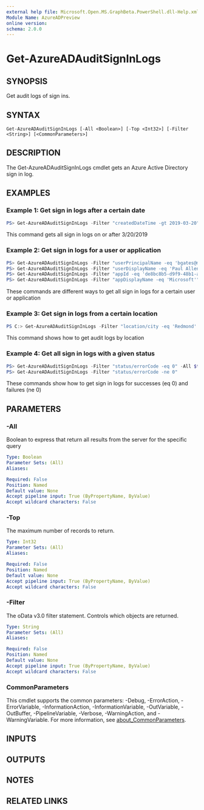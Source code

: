 ```yaml
---
external help file: Microsoft.Open.MS.GraphBeta.PowerShell.dll-Help.xml
Module Name: AzureADPreview
online version:
schema: 2.0.0
---
```


# Get-AzureADAuditSignInLogs

## SYNOPSIS
Get audit logs of sign ins.

## SYNTAX

```
Get-AzureADAuditSignInLogs [-All <Boolean>] [-Top <Int32>] [-Filter <String>] [<CommonParameters>]
```

## DESCRIPTION
The Get-AzureADAuditSignInLogs cmdlet gets an Azure Active Directory sign in log.

## EXAMPLES

### Example 1: Get sign in logs after a certain date
```powershell
PS> Get-AzureADAuditSignInLogs -Filter "createdDateTime -gt 2019-03-20"
```

This command gets all sign in logs on or after 3/20/2019

### Example 2: Get sign in logs for a user or application
```powershell
PS> Get-AzureADAuditSignInLogs -Filter "userPrincipalName -eq 'bgates@microsoft.com'"
PS> Get-AzureADAuditSignInLogs -Filter "userDisplayName -eq 'Paul Allen'"
PS> Get-AzureADAuditSignInLogs -Filter "appId -eq 'de8bc8b5-d9f9-48b1-a8ad-b748da725064'"
PS> Get-AzureADAuditSignInLogs -Filter "appDisplayName -eq 'Microsoft'"
```

These commands are different ways to get all sign in logs for a certain user or application

### Example 3: Get sign in logs from a certain location
```powershell
PS C:> Get-AzureADAuditSignInLogs -Filter "location/city -eq 'Redmond' -and location/state -eq 'Washington' -and location/countryOrRegion -eq 'US'"
```

This command shows how to get audit logs by location

### Example 4: Get all sign in logs with a given status
```powershell
PS> Get-AzureADAuditSignInLogs -Filter "status/errorCode -eq 0" -All $true
PS> Get-AzureADAuditSignInLogs -Filter "status/errorCode -ne 0"
```

These commands show how to get sign in logs for successes (eq 0) and failures (ne 0)

## PARAMETERS

### -All
Boolean to express that return all results from the server for the specific query

```yaml
Type: Boolean
Parameter Sets: (All)
Aliases:

Required: False
Position: Named
Default value: None
Accept pipeline input: True (ByPropertyName, ByValue)
Accept wildcard characters: False
```

### -Top
The maximum number of records to return.

```yaml
Type: Int32
Parameter Sets: (All)
Aliases:

Required: False
Position: Named
Default value: None
Accept pipeline input: True (ByPropertyName, ByValue)
Accept wildcard characters: False
```

### -Filter
The oData v3.0 filter statement. 
Controls which objects are returned.

```yaml
Type: String
Parameter Sets: (All)
Aliases:

Required: False
Position: Named
Default value: None
Accept pipeline input: True (ByPropertyName, ByValue)
Accept wildcard characters: False
```

### CommonParameters
This cmdlet supports the common parameters: -Debug, -ErrorAction, -ErrorVariable, -InformationAction, -InformationVariable, -OutVariable, -OutBuffer, -PipelineVariable, -Verbose, -WarningAction, and -WarningVariable. For more information, see [about_CommonParameters](http://go.microsoft.com/fwlink/?LinkID=113216).

## INPUTS

## OUTPUTS

## NOTES

## RELATED LINKS
